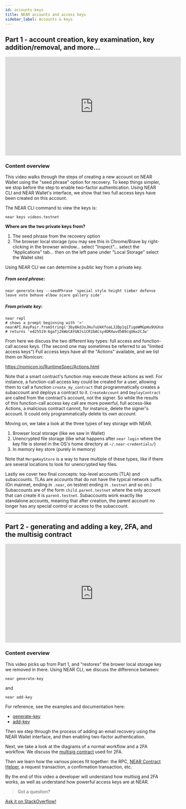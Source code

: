 ```yaml
---
id: accounts-keys
title: NEAR accounts and access keys
sidebar_label: Accounts & keys
---
```


## Part 1 - account creation, key examination, key addition/removal, and more…

<iframe width="560" height="315" src="https://www.youtube-nocookie.com/embed/ganXZ0Iw1C8" frameborder="0" allow="accelerometer; autoplay; clipboard-write; encrypted-media; gyroscope; picture-in-picture" allowfullscreen></iframe>

### Content overview

This video walks through the steps of creating a new account on NEAR Wallet using the "seed phrase" option for recovery. To keep things simpler, we stop before the step to enable two-factor authentication. Using NEAR CLI and NEAR Wallet's interface, we show that two full access keys have been created on this account.

The NEAR CLI command to view the keys is:

    near keys videos.testnet

**Where are the two private keys from?**

1. The seed phrase from the recovery option
2. The browser local storage (you may see this in Chrome/Brave by right-clicking in the browser window… select "Inspect"… select the "Applications" tab… then on the left pane under "Local Storage" select the Wallet site)

Using NEAR CLI we can determine a public key from a private key.

##### From seed phrase:

    near generate-key --seedPhrase 'special style height timber defense leave vote behave elbow scare gallery side'
    
##### From private key:

    near repl    
    # shows a prompt beginning with '>'
    nearAPI.KeyPair.fromString('3by8kdJoJHu7uUkKfoaLJ2Dp1q1TigeWMGpHu9UGXsWdREqPcshCM223kWadmrMKpV9AsWG5wL9F9hZzjHSRFXud').publicKey.toString()
    # returns 'ed25519:6gaTj2kWoCAYGNJs1CR1bACsy4DRXwvd5B9cqUmx2CJw'
    
From here we discuss the two different key types: full access and function-call access keys. (The second one may sometimes be referred to as "limited access keys")
Full access keys have all the "Actions" available, and we list them on Nomicon:

https://nomicon.io/RuntimeSpec/Actions.html

Note that a smart contract's function may execute these actions as well. For instance, a function-call access key could be created for a user, allowing them to call a function `create_my_contract` that programmatically creates a subaccount and deploys a contract to it. `CreateAccount` and `DeployContract` are called from the contract's account, not the signer. So while the results of this function-call access key call are more powerful, full access-like Actions, a malicious contract cannot, for instance, delete the signer's account. It could only programmatically delete its *own account*.

Moving on, we take a look at the three types of key storage with NEAR.

1. Browser local storage (like we saw in Wallet)
2. Unencrypted file storage (like what happens after `near login` where the key file is stored in the OS's home directory at `~/.near-credentials/`)
3. In memory key store (purely in memory)

Note that `MergeKeyStore` is a way to have multiple of these types, like if there are several locations to look for unencrypted key files.

Lastly we cover two final concepts: top-level accounts (TLA) and subaccounts. TLAs are accounts that do not have the typical network suffix. (On mainnet, ending in `.near`, on testnet ending in `.testnet` and so on.) Subaccounts are of the form `child.parent.testnet` where the only account that can create it is `parent.testnet`. Subaccounts work exactly like standalone accounts, meaning that after creation, the parent account no longer has any special control or access to the subaccount.

---

## Part 2 - generating and adding a key, 2FA, and the multisig contract

<iframe width="560" height="315" src="https://www.youtube-nocookie.com/embed/4Q4K03t2P48" frameborder="0" allow="accelerometer; autoplay; clipboard-write; encrypted-media; gyroscope; picture-in-picture" allowfullscreen></iframe>

### Content overview

This video picks up from Part 1, and "restores" the brower local storage key we removed in there. Using NEAR CLI, we discuss the difference between:

    near generate-key
    
and

    near add-key

For reference, see the examples and documentation here:
- [generate-key](/docs/tools/near-cli#near-generate-key)
- [add-key](/docs/tools/near-cli#near-add-key)

Then we step through the process of adding an email recovery using the NEAR Wallet interface, and then enabling two-factor authentication.

Next, we take a look at the diagrams of a normal workflow and a 2FA workflow. We discuss the [multisig contract](https://github.com/near/core-contracts/tree/master/multisig) used for 2FA.

Then we learn how the various pieces fit together: the RPC, [NEAR Contract Helper](https://github.com/nearprotocol/near-contract-helper), a request transaction, a confirmation transaction, etc.

By the end of this video a developer will understand how multisig and 2FA works, as well as understand how powerful access keys are at NEAR.

>Got a question?
<a href="https://stackoverflow.com/questions/tagged/nearprotocol">
  <h8>Ask it on StackOverflow!</h8></a>
